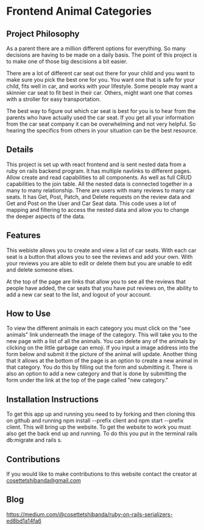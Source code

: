 # Frontend Animal Categories

## Project Philosophy
As a parent there are a million different options for everything. So many decisions are having to be made on a daily basis. The point of this project is to make one of those big descisions a bit easier. 

There are a lot of different car seat out there for your child and you want to make sure you pick the best one for you. You want one that is safe for your child, fits well in car, and works with your lifestyle. Some people may want a skinnier car seat to fit best in their car. Others, might want one that comes with a stroller for easy transportation. 

The best way to figure out which car seat is best for you is to hear from the parents who have actually used the car seat. If you get all your information from the car seat company it can be overwhelming and not very helpful. So hearing the specifics from others in your situation can be the best resource. 

## Details

This project is set up with react frontend and is sent nested data from a ruby on rails backend program. It has multiple navlinks to different pages. Allow create and read capabilities to all components. As well as full CRUD capabilities to the join table. All the nested data is connected together in a many to many relationship. There are users with many reviews to many car seats. 
It has Get, Post, Patch, and Delete requests on the review data and Get and Post on the User and Car Seat data. This code uses a lot of mapping and filtering to access the nested data and allow you to change the deeper aspects of the data.


## Features
This webiste allows you to create and view a list of car seats. With each car seat is a button that allows you to see the reviews and add your own. With your reviews you are able to edit or delete them but you are unable to edit and delete someone elses. 

At the top of the page are links that allow you to see all the reviews that people have added, the car seats that you have put reviews on, the ability to add a new car seat to the list, and logout of your account. 

## How to Use
To view the different animals in each category you must click on the "see animals" link underneath the image of the category. This will take you to the new page with a list of all the animals. You can delete any of the animals by clicking on the little garbage can emoji. If you input a image address into the form below and submit it the picture of the animal will update. Another thing that it allows at the bottom of the page is an option to create a new animal in that category. You do this by filling out the form and submitting it. There is also an option to add a new category and that is done by submitting the form under the link at the top of the page called "new category."

## Installation Instructions
To get this app up and running you need to by forking and then cloning this on github and running npm install --prefix client and npm start --prefix client. This will bring up the website. To get the website to work you must also get the back end up and running. To do this you put in the terminal rails db:migrate and rails s. 

## Contributions
If you would like to make contributions to this website contact the creator at cosettetshibanda@gmail.com

## Blog
https://medium.com/@cosettetshibanda/ruby-on-rails-serializers-ed8bd1a14fa6
